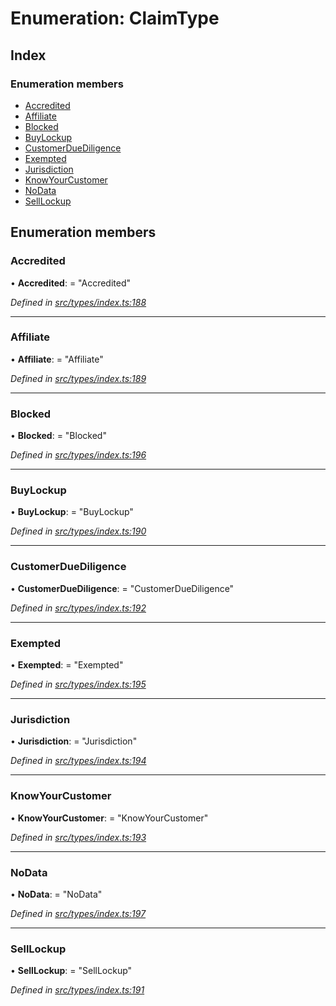 # Enumeration: ClaimType

## Index

### Enumeration members

* [Accredited](claimtype.md#accredited)
* [Affiliate](claimtype.md#affiliate)
* [Blocked](claimtype.md#blocked)
* [BuyLockup](claimtype.md#buylockup)
* [CustomerDueDiligence](claimtype.md#customerduediligence)
* [Exempted](claimtype.md#exempted)
* [Jurisdiction](claimtype.md#jurisdiction)
* [KnowYourCustomer](claimtype.md#knowyourcustomer)
* [NoData](claimtype.md#nodata)
* [SellLockup](claimtype.md#selllockup)

## Enumeration members

###  Accredited

• **Accredited**: = "Accredited"

*Defined in [src/types/index.ts:188](https://github.com/PolymathNetwork/polymesh-sdk/blob/ac1f14a/src/types/index.ts#L188)*

___

###  Affiliate

• **Affiliate**: = "Affiliate"

*Defined in [src/types/index.ts:189](https://github.com/PolymathNetwork/polymesh-sdk/blob/ac1f14a/src/types/index.ts#L189)*

___

###  Blocked

• **Blocked**: = "Blocked"

*Defined in [src/types/index.ts:196](https://github.com/PolymathNetwork/polymesh-sdk/blob/ac1f14a/src/types/index.ts#L196)*

___

###  BuyLockup

• **BuyLockup**: = "BuyLockup"

*Defined in [src/types/index.ts:190](https://github.com/PolymathNetwork/polymesh-sdk/blob/ac1f14a/src/types/index.ts#L190)*

___

###  CustomerDueDiligence

• **CustomerDueDiligence**: = "CustomerDueDiligence"

*Defined in [src/types/index.ts:192](https://github.com/PolymathNetwork/polymesh-sdk/blob/ac1f14a/src/types/index.ts#L192)*

___

###  Exempted

• **Exempted**: = "Exempted"

*Defined in [src/types/index.ts:195](https://github.com/PolymathNetwork/polymesh-sdk/blob/ac1f14a/src/types/index.ts#L195)*

___

###  Jurisdiction

• **Jurisdiction**: = "Jurisdiction"

*Defined in [src/types/index.ts:194](https://github.com/PolymathNetwork/polymesh-sdk/blob/ac1f14a/src/types/index.ts#L194)*

___

###  KnowYourCustomer

• **KnowYourCustomer**: = "KnowYourCustomer"

*Defined in [src/types/index.ts:193](https://github.com/PolymathNetwork/polymesh-sdk/blob/ac1f14a/src/types/index.ts#L193)*

___

###  NoData

• **NoData**: = "NoData"

*Defined in [src/types/index.ts:197](https://github.com/PolymathNetwork/polymesh-sdk/blob/ac1f14a/src/types/index.ts#L197)*

___

###  SellLockup

• **SellLockup**: = "SellLockup"

*Defined in [src/types/index.ts:191](https://github.com/PolymathNetwork/polymesh-sdk/blob/ac1f14a/src/types/index.ts#L191)*
